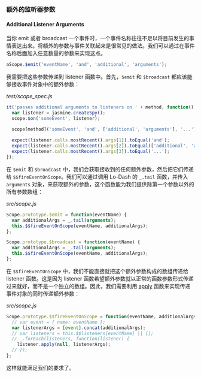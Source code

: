 ### 额外的监听器参数
#### Additional Listener Arguments

当你 emit 或者 broadcast 一个事件时，一个事件名称往往不足以将目前发生的事情表达出来。将额外的参数与事件关联起来是很常见的做法。我们可以通过在事件名称后面加入任意数量的参数来实现这点。

```js
aScope.$emit('eventName', 'and', 'additional', 'arguments');
```

我需要把这些参数传递到 listener 函数中。首先，`$emit` 和 `$broadcast` 都应该能够接收事件对象中的额外参数：

_test/scope_spec.js_

```js
it('passes additional arguments to listeners on ' + method, function() {
  var listener = jasmine.createSpy();
  scope.$on('someEvent', listener);

  scope[method]('someEvent', 'and', ['additional', 'arguments'], '...');
  
  expect(listener.calls.mostRecent().args[1]).toEqual('and');
  expect(listener.calls.mostRecent().args[2]).toEqual(['additional', 'arguments']);
  expect(listener.calls.mostRecent().args[3]).toEqual('...');
});
```

在 `$emit` 和 `$broadcast` 中，我们会获取接收到的任何额外参数，然后把它们传递给 `$$fireEventOnScope`。我们可以通过调用 Lo-Dash 的 `_.tail` 函数，并传入 `arguments` 对象，来获取额外的参数，这个函数能为我们提供除第一个参数以外的所有参数数组：

_src/scope.js_

```js
Scope.prototype.$emit = function(eventName) {
  var additionalArgs = _.tail(arguments);
  this.$$fireEventOnScope(eventName, additionalArgs);
};

Scope.prototype.$broadcast = function(eventName) {
  var additionalArgs = _.tail(arguments);
  this.$$fireEventOnScope(eventName, additionalArgs);
};
```

在 `$$fireEventOnScope` 中，我们不能直接就把这个额外参数构成的数组传递给 listener 函数。这是因为 listener 函数希望额外参数就以正常的函数参数形式传递过来就好，而不是一个独立的数组。因此，我们需要利用 [apply](https://developer.mozilla.org/en-US/docs/Web/JavaScript/Reference/Global_Objects/Function/apply) 函数来实现传递事件对象的同时传递额外参数：

_src/scope.js_

```js
Scope.prototype.$$fireEventOnScope = function(eventName, additionalArgs) {
  // var event = { name: eventName };
  var listenerArgs = [event].concat(additionalArgs);
  // var listeners = this.$$listeners[eventName] || [];
  // _.forEach(listeners, function(listener) {
    listener.apply(null, listenerArgs);
  // });
};
```

这样就能满足我们的要求了。